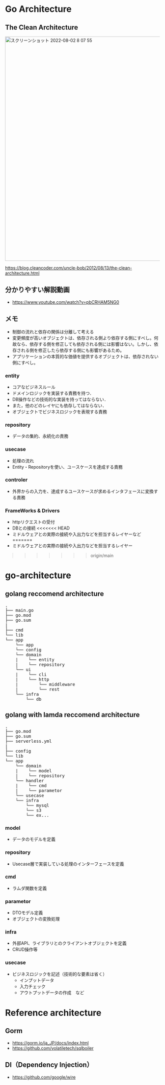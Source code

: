 # Go Architecture

## The Clean Architecture
<img width="727" alt="スクリーンショット 2022-08-02 8 07 55" src="https://user-images.githubusercontent.com/65061306/182260133-19be1a99-0285-46b8-af65-12577a9e1158.png">

https://blog.cleancoder.com/uncle-bob/2012/08/13/the-clean-architecture.html


## 分かりやすい解説動画
- https://www.youtube.com/watch?v=pbCRHAM5NG0

## メモ
- 制御の流れと依存の関係は分離して考える
- 変更頻度が高いオブジェクトは、依存される側より依存する側にすべし。何故なら、依存する側を修正しても依存される側には影響はない。しかし、依存される側を修正したら依存する側にも影響があるため。
- アプリケーションの本質的な価値を提供するオブジェクトは、依存されない側にすべし。

### entity
- コアなビジネスルール
- ドメインロジックを実装する責務を持つ．
- DB操作などの技術的な実装を持ってはならない．
- また，他のどのレイヤにも依存してはならない．
- オブジェクトでビジネスロジックを表現する責務

### repository
- データの集約、永続化の責務

### usecase
- 処理の流れ
- Entity・Repositoryを使い、ユースケースを達成する責務

### controler
- 外界からの入力を、達成するユースケースが求めるインタフェースに変換する責務
 
### FrameWorks & Drivers
- httpリクエストの受付
- DBとの接続
<<<<<<< HEAD
- ミドルウェアとの実際の接続や入出力などを担当するレイヤーなど
=======
- ミドルウェアとの実際の接続や入出力などを担当するレイヤー
>>>>>>> origin/main

# go-architecture

## golang reccomend architecture

<pre>
.
├── main.go
├── go.mod
├── go.sum
|
├── cmd
└── lib
└── app
    └── app
    └── config
    └── domain
    |    └── entity
    |    └── repository
    └── ui  
    |    └── cli
    |    └── http     
    |        └── middleware
    |        └── rest 
    └── infra
        └── db
</pre>

## golang with lamda reccomend architecture 

<pre>
.
├── go.mod
├── go.sum
├── serverless.yml
|
├── config
└── lib
└── app
    └── domain
    |    └── model
    |    └── repository
    └── handler
    |    └── cmd
    |    └── parametor
    └── usecase  
    └── infra
        └── mysql
        └── s3
        └── ex...
</pre>


### model
- データのモデルを定義

### repository
- Usecase層で実装している処理のインターフェースを定義

### cmd
- ラムダ関数を定義
 
### parametor
- DTOモデル定義
- オブジェクトの変換処理

### infra
- 外部API、ライブラリとのクライアントオブジェクトを定義
- CRUD操作等

### usecase
- ビジネスロジックを記述（技術的な要素は省く）
    - インプットデータ
    - 入力チェック
    - アウトプットデータの作成　など

# Reference architecture
## Gorm
- https://gorm.io/ja_JP/docs/index.html
- https://github.com/volatiletech/sqlboiler

## DI（Dependency Injection）
- https://github.com/google/wire

